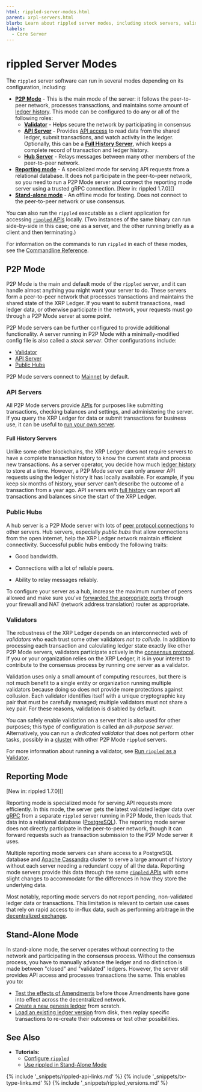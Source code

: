 ```yaml
---
html: rippled-server-modes.html
parent: xrpl-servers.html
blurb: Learn about rippled server modes, including stock servers, validator servers, and rippled servers run in stand-alone mode.
labels:
  - Core Server
---
```


# rippled Server Modes

The `rippled` server software can run in several modes depending on its configuration, including:

- [**P2P Mode**](#p2p-mode) - This is the main mode of the server: it follows the peer-to-peer network, processes transactions, and maintains some amount of [ledger history](ledger-history.html). This mode can be configured to do any or all of the following roles:
    - [**Validator**](#validators) - Helps secure the network by participating in consensus
    - [**API Server**](#api-servers) - Provides [API access](get-started-using-http-websocket-apis.html) to read data from the shared ledger, submit transactions, and watch activity in the ledger. Optionally, this can be a [**Full History Server**](#full-history-servers), which keeps a complete record of transaction and ledger history.
    - [**Hub Server**](#public-hubs) - Relays messages between many other members of the peer-to-peer network.
- [**Reporting mode**](#reporting-mode) - A specialized mode for serving API requests from a relational database. It does not participate in the peer-to-peer network, so you need to run a P2P Mode server and connect the reporting mode server using a trusted gRPC connection. \[New in: rippled 1.7.0\]\[\]
- [**Stand-alone mode**](#stand-alone-mode) - An offline mode for testing. Does not connect to the peer-to-peer network or use consensus.

You can also run the `rippled` executable as a client application for accessing [`rippled` APIs](http-websocket-apis.html) locally. (Two instances of the same binary can run side-by-side in this case; one as a server, and the other running briefly as a client and then terminating.)

For information on the commands to run `rippled` in each of these modes, see the [Commandline Reference](commandline-usage.html).


## P2P Mode

P2P Mode is the main and default mode of the `rippled` server, and it can handle almost anything you might want your server to do. These servers form a peer-to-peer network that processes transactions and maintains the shared state of the XRP Ledger. If you want to submit transactions, read ledger data, or otherwise participate in the network, your requests must go through a P2P Mode server at some point.

P2P Mode servers can be further configured to provide additional functionality. A server running in P2P Mode with a minimally-modified config file is also called a _stock server_. Other configurations include:

- [Validator](#validators)
- [API Server](#api-servers)
- [Public Hubs](#public-hubs)

P2P Mode servers connect to [Mainnet](parallel-networks.html) by default.


### API Servers

All P2P Mode servers provide [APIs](http-websocket-apis.html) for purposes like submitting transactions, checking balances and settings, and administering the server. If you query the XRP Ledger for data or submit transactions for business use, it can be useful to [run your own server](xrpl-servers.html#reasons-to-run-your-own-server).

#### Full History Servers

Unlike some other blockchains, the XRP Ledger does not require servers to have a complete transaction history to know the current state and process new transactions. As a server operator, you decide how much [ledger history](ledger-history.html) to store at a time. However, a P2P Mode server can only answer API requests using the ledger history it has locally available. For example, if you keep six months of history, your server can't describe the outcome of a transaction from a year ago. API servers with [full history](ledger-history.html#full-history) can report all transactions and balances since the start of the XRP Ledger.


### Public Hubs

A hub server is a P2P Mode server with lots of [peer protocol connections](peer-protocol.html) to other servers. Hub servers, especially _public hubs_ that allow connections from the open internet, help the XRP Ledger network maintain efficient connectivity. Successful public hubs embody the following traits:

- Good bandwidth.

- Connections with a lot of reliable peers.

- Ability to relay messages reliably.

To configure your server as a hub, increase the maximum number of peers allowed and make sure you've [forwarded the appropriate ports](forward-ports-for-peering.html) through your firewall and NAT (network address translation) router as appropriate.


### Validators

The robustness of the XRP Ledger depends on an interconnected web of _validators_ who each trust some other validators _not to collude_. In addition to processing each transaction and calculating ledger state exactly like other P2P Mode servers, validators participate actively in the [consensus protocol](consensus.html). If you or your organization relies on the XRP Ledger, it is in your interest to contribute to the consensus process by running _one_ server as a validator.

Validation uses only a small amount of computing resources, but there is not much benefit to a single entity or organization running multiple validators because doing so does not provide more protections against collusion. Each validator identifies itself with a unique cryptographic key pair that must be carefully managed; multiple validators must not share a key pair. For these reasons, validation is disabled by default.

You can safely enable validation on a server that is also used for other purposes; this type of configuration is called an _all-purpose server_. Alternatively, you can run a _dedicated validator_ that does not perform other tasks, possibly in a [cluster](clustering.html) with other P2P Mode `rippled` servers.

For more information about running a validator, see [Run `rippled` as a Validator](run-rippled-as-a-validator.html).


## Reporting Mode
\[New in: rippled 1.7.0\]\[\]

Reporting mode is specialized mode for serving API requests more efficiently. In this mode, the server gets the latest validated ledger data over [gRPC](configure-grpc.html) from a separate `rippled` server running in P2P Mode, then loads that data into a relational database ([PostgreSQL](https://www.postgresql.org/)). The reporting mode server does not directly participate in the peer-to-peer network, though it can forward requests such as transaction submission to the P2P Mode server it uses.

Multiple reporting mode servers can share access to a PostgreSQL database and [Apache Cassandra](https://cassandra.apache.org/) cluster to serve a large amount of history without each server needing a redundant copy of all the data. Reporting mode servers provide this data through the same [`rippled` APIs](http-websocket-apis.html) with some slight changes to accommodate for the differences in how they store the underlying data.

Most notably, reporting mode servers do not report pending, non-validated ledger data or transactions. This limitation is relevant to certain use cases that rely on rapid access to in-flux data, such as performing arbitrage in the [decentralized exchange](decentralized-exchange.html).

<!-- TODO: link setup steps for Reporting Mode when those are ready -->


## Stand-Alone Mode

In stand-alone mode, the server operates without connecting to the network and participating in the consensus process. Without the consensus process, you have to manually advance the ledger and no distinction is made between "closed" and "validated" ledgers. However, the server still provides API access and processes transactions the same. This enables you to:

- [Test the effects of Amendments](test-amendments.html) before those Amendments have gone into effect across the decentralized network.
- [Create a new genesis ledger](start-a-new-genesis-ledger-in-stand-alone-mode.html) from scratch.
- [Load an existing ledger version](load-a-saved-ledger-in-stand-alone-mode.html) from disk, then replay specific transactions to re-create their outcomes or test other possibilities.


## See Also

- **Tutorials:**
    - [Configure `rippled`](configure-rippled.html)
    - [Use rippled in Stand-Alone Mode](use-stand-alone-mode.html)


<!--{# common link defs #}-->
{% include '_snippets/rippled-api-links.md' %}
{% include '_snippets/tx-type-links.md' %}
{% include '_snippets/rippled_versions.md' %}
